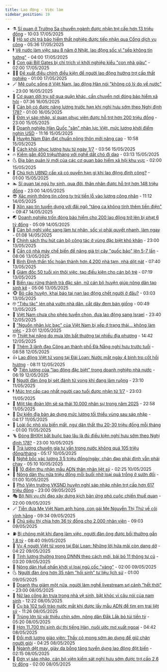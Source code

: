 ```yaml
---
title: Lao động - Việc làm
sidebar_position: 19
---
```


<!-- dantri-lao-dong-viec-lam:START -->
- ⚗️ [Sĩ quan ở Trường Sa chuyển ngành được nhận trợ cấp hơn 13 triệu đồng](https://dantri.com.vn/lao-dong-viec-lam/si-quan-o-truong-sa-chuyen-nganh-duoc-nhan-tro-cap-hon-13-trieu-dong-20250517151109326.htm) - 10:03 17/05/2025
- 🙉 [Hồ sơ chi trả bảo hiểm thất nghiệp được tiếp nhận qua Cổng dịch vụ công](https://dantri.com.vn/lao-dong-viec-lam/ho-so-chi-tra-bao-hiem-that-nghiep-duoc-tiep-nhan-qua-cong-dich-vu-cong-20250517094821950.htm) - 05:36 17/05/2025
- 🕴 [Về nước làm việc sau 8 năm ở Nhật, lao động sốc vì &quot;sếp không tin tưởng&quot;](https://dantri.com.vn/lao-dong-viec-lam/ve-nuoc-lam-viec-sau-8-nam-o-nhat-lao-dong-soc-vi-sep-khong-tin-tuong-20250517102623225.htm) - 04:00 17/05/2025
- 🧐 [Con gái Bill Gates bị chỉ trích vì khởi nghiệp kiểu &quot;con nhà giàu&quot;](https://dantri.com.vn/lao-dong-viec-lam/con-gai-bill-gates-bi-chi-trich-vi-khoi-nghiep-kieu-con-nha-giau-20250515090213755.htm) - 02:00 17/05/2025
- 🧑‍💻 [Đề xuất điều chỉnh điều kiện để người lao động hưởng trợ cấp thất nghiệp](https://dantri.com.vn/lao-dong-viec-lam/de-xuat-dieu-chinh-dieu-kien-de-nguoi-lao-dong-huong-tro-cap-that-nghiep-20250516151357177.htm) - 01:00 17/05/2025
- 🪄 [Mê cuộc sống ở Việt Nam, lao động Hàn nói &quot;không có lý do về nước&quot;](https://dantri.com.vn/lao-dong-viec-lam/me-cuoc-song-o-viet-nam-lao-dong-han-noi-khong-co-ly-do-ve-nuoc-20250516151941184.htm) - 23:00 16/05/2025
- 🦣 [Cơ quan dời trụ sở qua quận khác, cần chuyển nơi đóng bảo hiểm xã hội](https://dantri.com.vn/lao-dong-viec-lam/co-quan-doi-tru-so-qua-quan-khac-can-chuyen-noi-dong-bao-hiem-xa-hoi-20250516122041895.htm) - 07:36 16/05/2025
- 🎡 [Cán bộ có được nâng lương trước hạn khi nghỉ hưu sớm theo Nghị định 178?](https://dantri.com.vn/lao-dong-viec-lam/can-bo-co-duoc-nang-luong-truoc-han-khi-nghi-huu-som-theo-nghi-dinh-178-20250515105807455.htm) - 01:00 16/05/2025
- 🦍 [Đơn vị sáp nhập, sĩ quan phục viên được hỗ trợ hơn 200 triệu đồng](https://dantri.com.vn/lao-dong-viec-lam/don-vi-sap-nhap-si-quan-phuc-vien-duoc-ho-tro-hon-200-trieu-dong-20250515092717078.htm) - 23:00 15/05/2025
- 🫶 [Doanh nghiệp Hàn Quốc &quot;săn&quot; nhân lực Việt, mức lương khởi điểm nghìn USD](https://dantri.com.vn/lao-dong-viec-lam/doanh-nghiep-han-quoc-san-nhan-luc-viet-muc-luong-khoi-diem-nghin-usd-20250515175904726.htm) - 11:16 15/05/2025
- 🥸 [Huyện Nam Đàn đạt chuẩn nông thôn mới nâng cao](https://dantri.com.vn/lao-dong-viec-lam/huyen-nam-dan-dat-chuan-nong-thon-moi-nang-cao-20250515173836657.htm) - 10:58 15/05/2025
- 🎡 [Cách khôi phục lương hưu từ ngày 1/7](https://dantri.com.vn/lao-dong-viec-lam/cach-khoi-phuc-luong-huu-tu-ngay-17-20250513142110591.htm) - 03:56 15/05/2025
- 🔥 [Kiếm gần 400 triệu/tháng với nghề dắt chó đi dạo](https://dantri.com.vn/lao-dong-viec-lam/kiem-gan-400-trieuthang-voi-nghe-dat-cho-di-dao-20250515095055341.htm) - 03:13 15/05/2025
- 🌜 [Địa bàn quản lý mới của các cơ quan bảo hiểm xã hội khu vực](https://dantri.com.vn/lao-dong-viec-lam/dia-ban-quan-ly-moi-cua-cac-co-quan-bao-hiem-xa-hoi-khu-vuc-20250514164743003.htm) - 02:00 15/05/2025
- 🤭 [Chủ tịch UBND cấp xã có quyền hạn gì khi lao động đình công?](https://dantri.com.vn/lao-dong-viec-lam/chu-tich-ubnd-cap-xa-co-quyen-han-gi-khi-lao-dong-dinh-cong-20250514112051116.htm) - 01:00 15/05/2025
- 🏊 [Sĩ quan tại ngũ hy sinh, qua đời, thân nhân được hỗ trợ hơn 148 triệu đồng](https://dantri.com.vn/lao-dong-viec-lam/si-quan-tai-ngu-hy-sinh-qua-doi-than-nhan-duoc-ho-tro-hon-148-trieu-dong-20250514142820312.htm) - 23:00 14/05/2025
- 😎 [Xác minh thông tin công ty trừ tiền lỗ vào lương công nhân](https://dantri.com.vn/lao-dong-viec-lam/xac-minh-thong-tin-cong-ty-tru-tien-lo-vao-luong-cong-nhan-20250514172322075.htm) - 11:12 14/05/2025
- 🤖 [Xôn xao tin tuyển dụng với đãi ngộ &quot;tăng ca không tính thêm tiền điện&quot;](https://dantri.com.vn/lao-dong-viec-lam/xon-xao-tin-tuyen-dung-voi-dai-ngo-tang-ca-khong-tinh-them-tien-dien-20250514150558013.htm) - 09:47 14/05/2025
- 🌏 [Doanh nghiệp trốn đóng bảo hiểm cho 200 lao động trở lên bị phạt 6 tỷ đồng](https://dantri.com.vn/lao-dong-viec-lam/doanh-nghiep-tron-dong-bao-hiem-cho-200-lao-dong-tro-len-bi-phat-6-ty-dong-20250513113202406.htm) - 05:09 14/05/2025
- 🦏 [Cán bộ nghỉ việc sang làm tư nhân, sốc vì phải quyết nhanh, làm ngay](https://dantri.com.vn/lao-dong-viec-lam/can-bo-nghi-viec-sang-lam-tu-nhan-soc-vi-phai-quyet-nhanh-lam-ngay-20250513165353090.htm) - 01:08 14/05/2025
- 🤔 [Chính sách thu hút cán bộ công tác ở vùng đặc biệt khó khăn](https://dantri.com.vn/lao-dong-viec-lam/chinh-sach-thu-hut-can-bo-cong-tac-o-vung-dac-biet-kho-khan-20250512114843572.htm) - 23:00 13/05/2025
- 🌮 [Cần có nhà máy chế biến để nâng giá trị cây &quot;quốc bảo&quot; lên 5-7 lần](https://dantri.com.vn/lao-dong-viec-lam/can-co-nha-may-che-bien-de-nang-gia-tri-cay-quoc-bao-len-5-7-lan-20250513124455270.htm) - 08:06 13/05/2025
- 💪 [Bình Định thần tốc hoàn thành hơn 4.200 nhà tạm, nhà dột nát](https://dantri.com.vn/lao-dong-viec-lam/binh-dinh-than-toc-hoan-thanh-hon-4200-nha-tam-nha-dot-nat-20250513120629512.htm) - 07:40 13/05/2025
- 💪 [Giám đốc 50 tuổi xin thôi việc, tạo điều kiện cho cán bộ trẻ](https://dantri.com.vn/lao-dong-viec-lam/giam-doc-50-tuoi-xin-thoi-viec-tao-dieu-kien-cho-can-bo-tre-20250513124359124.htm) - 07:19 13/05/2025
- 🦒 [Biến rau rừng thành trà đặc sản, nữ cán bộ huyện giúp nông dân tạo sinh kế](https://dantri.com.vn/lao-dong-viec-lam/bien-rau-rung-thanh-tra-dac-san-nu-can-bo-huyen-giup-nong-dan-tao-sinh-ke-20250511164705004.htm) - 05:06 13/05/2025
- 🐵 [Bỏ cấp huyện, khai báo tai nạn lao động chết người ở đâu?](https://dantri.com.vn/lao-dong-viec-lam/bo-cap-huyen-khai-bao-tai-nan-lao-dong-chet-nguoi-o-dau-20250512181009565.htm) - 03:03 13/05/2025
- 🤓 [&quot;Tiêu tặc&quot; lén phá vườn nhà dân, cắt dây đem bán giống](https://dantri.com.vn/lao-dong-viec-lam/tieu-tac-len-pha-vuon-nha-dan-cat-day-dem-ban-giong-20250512193213089.htm) - 00:49 13/05/2025
- 🧐 [Việt Nam chưa cho phép tuyển chọn, đưa lao động sang Israel](https://dantri.com.vn/lao-dong-viec-lam/viet-nam-chua-cho-phep-tuyen-chon-dua-lao-dong-sang-israel-20250513063609910.htm) - 23:40 12/05/2025
- 💪 [&quot;Nguồn nhân lực bạc&quot; của Việt Nam bị xếp ở trạng thái... không làm việc](https://dantri.com.vn/lao-dong-viec-lam/nguon-nhan-luc-bac-cua-viet-nam-bi-xep-o-trang-thai-khong-lam-viec-20250510013612190.htm) - 23:01 12/05/2025
- 🤓 [Thiệt hại nặng do mưa lớn bất thường tại nhiều địa phương](https://dantri.com.vn/lao-dong-viec-lam/thiet-hai-nang-do-mua-lon-bat-thuong-tai-nhieu-dia-phuong-20250512163925553.htm) - 14:42 12/05/2025
- 💯 [Thêm 3 lãnh đạo Công an thành phố Đà Nẵng nghỉ hưu trước tuổi](https://dantri.com.vn/lao-dong-viec-lam/them-3-lanh-dao-cong-an-thanh-pho-da-nang-nghi-huu-truoc-tuoi-20250512154058617.htm) - 08:58 12/05/2025
- 👍 [Lao động Việt tử vong tại Đài Loan: Nước mắt ngày 4 bình tro cốt hồi hương](https://dantri.com.vn/lao-dong-viec-lam/lao-dong-viet-tu-vong-tai-dai-loan-nuoc-mat-ngay-4-binh-tro-cot-hoi-huong-20250512142903646.htm) - 08:11 12/05/2025
- 🐵 [Tiền lương của &quot;lao động đặc biệt&quot; trong doanh nghiệp nhà nước](https://dantri.com.vn/lao-dong-viec-lam/tien-luong-cua-lao-dong-dac-biet-trong-doanh-nghiep-nha-nuoc-20250511072509559.htm) - 06:19 12/05/2025
- 💂 [Người đàn ông bị sét đánh tử vong khi đang làm ruộng](https://dantri.com.vn/lao-dong-viec-lam/nguoi-dan-ong-bi-set-danh-tu-vong-khi-dang-lam-ruong-20250511220702689.htm) - 23:10 11/05/2025
- 🕴 [Mức trợ cấp cao nhất người cao tuổi được nhận từ 1/7](https://dantri.com.vn/lao-dong-viec-lam/muc-tro-cap-cao-nhat-nguoi-cao-tuoi-duoc-nhan-tu-17-20250508120428041.htm) - 23:03 11/05/2025
- 👀 [Một tập đoàn lớn sẽ sa thải 10.000 nhân sự trong năm 2025](https://dantri.com.vn/lao-dong-viec-lam/mot-tap-doan-lon-se-sa-thai-10000-nhan-su-trong-nam-2025-20250511225444404.htm) - 22:58 11/05/2025
- 🦄 [Dự kiến địa bàn áp dụng mức lương tối thiểu vùng sau sáp nhập](https://dantri.com.vn/lao-dong-viec-lam/du-kien-dia-ban-ap-dung-muc-luong-toi-thieu-vung-sau-sap-nhap-20250511104632571.htm) - 04:17 11/05/2025
- 🔭 [Loài ốc nhỏ xíu biến mất, ngư dân thất thu 20-30 triệu đồng mỗi tháng](https://dantri.com.vn/lao-dong-viec-lam/loai-oc-nho-xiu-bien-mat-ngu-dan-that-thu-20-30-trieu-dong-moi-thang-20250510151405401.htm) - 01:00 11/05/2025
- 🪜 [Đóng BHXH bắt buộc bao lâu là đủ điều kiện nghỉ hưu sớm theo Nghị định 178?](https://dantri.com.vn/lao-dong-viec-lam/dong-bhxh-bat-buoc-bao-lau-la-du-dieu-kien-nghi-huu-som-theo-nghi-dinh-178-20250506125542629.htm) - 23:00 10/05/2025
- 🌊 [Trả lương chuyên gia tư vấn trong nước không quá 105 triệu đồng/tháng](https://dantri.com.vn/lao-dong-viec-lam/tra-luong-chuyen-gia-tu-van-trong-nuoc-khong-qua-105-trieu-dongthang-20250510095808836.htm) - 05:17 10/05/2025
- 💯 [Nghề bốc vác lương 3,5 triệu đồng/ngày, chân đạp phải đinh vẫn phải chạy](https://dantri.com.vn/lao-dong-viec-lam/nghe-boc-vac-luong-35-trieu-dongngay-chan-dap-phai-dinh-van-phai-chay-20250509134701145.htm) - 05:10 10/05/2025
- 👨‍🏫 [10 điểm thu nhận mẫu ADN thân nhân liệt sỹ](https://dantri.com.vn/lao-dong-viec-lam/10-diem-thu-nhan-mau-adn-than-nhan-liet-sy-20250509222909340.htm) - 02:25 10/05/2025
- 🙉 [Nông dân thu nửa triệu đồng mỗi buổi nhờ loại quả trồng ở sườn đồi](https://dantri.com.vn/lao-dong-viec-lam/nong-dan-thu-nua-trieu-dong-moi-buoi-nho-loai-qua-trong-o-suon-doi-20250509165843057.htm) - 01:00 10/05/2025
- 🦄 [Phó Viện trưởng VKSND huyện nghỉ sáp nhập nhận trợ cấp hơn 617 triệu đồng](https://dantri.com.vn/lao-dong-viec-lam/pho-vien-truong-vksnd-huyen-nghi-sap-nhap-nhan-tro-cap-hon-617-trieu-dong-20250509103843256.htm) - 23:00 09/05/2025
- 🎭 [Bộ Nội vụ chỉ đạo xây dựng kịch bản ứng phó cuộc chiến thuế quan](https://dantri.com.vn/noi-vu/bo-noi-vu-chi-dao-xay-dung-kich-ban-ung-pho-cuoc-chien-thue-quan-20250509183808992.htm) - 22:00 09/05/2025
- 🪄 [Tiễn đưa Mẹ Việt Nam anh hùng, con gái Mẹ Nguyễn Thị Thứ về cõi vĩnh hằng](https://dantri.com.vn/lao-dong-viec-lam/tien-dua-me-viet-nam-anh-hung-con-gai-me-nguyen-thi-thu-ve-coi-vinh-hang-20250509155641705.htm) - 09:34 09/05/2025
- 🌁 [Chủ siêu thị chia hơn 36 tỷ đồng cho 2.000 nhân viên](https://dantri.com.vn/lao-dong-viec-lam/chu-sieu-thi-chia-hon-36-ty-dong-cho-2000-nhan-vien-20250509120114201.htm) - 09:03 09/05/2025
- ⛽️ [Bị chóng mặt khi đang làm việc, người đàn ông được bồi thường gần 1,8 tỷ](https://dantri.com.vn/lao-dong-viec-lam/bi-chong-mat-khi-dang-lam-viec-nguoi-dan-ong-duoc-boi-thuong-gan-18-ty-20250509145135003.htm) - 08:40 09/05/2025
- 🤩 [Vụ 4 người Việt tử vong tại Đài Loan: Những lời hứa mãi còn dang dở](https://dantri.com.vn/lao-dong-viec-lam/vu-4-nguoi-viet-tu-vong-tai-dai-loan-nhung-loi-hua-mai-con-dang-do-20250509102536402.htm) - 04:22 09/05/2025
- 🌝 [Tính lương thưởng trong DNNN theo cách mới, bãi bỏ 11 thông tư cũ](https://dantri.com.vn/lao-dong-viec-lam/tinh-luong-thuong-trong-dnnn-theo-cach-moi-bai-bo-11-thong-tu-cu-20250508142512064.htm) - 03:20 09/05/2025
- 🤗 [Nông dân Huế phấn khởi vì loại ngũ cốc &quot;vàng&quot;](https://dantri.com.vn/lao-dong-viec-lam/nong-dan-hue-phan-khoi-vi-loai-ngu-coc-vang-20250509071747814.htm) - 02:00 09/05/2025
- 🌜 [Người đàn ông hơn 35 năm &quot;hồi sinh&quot; tư liệu lịch sử](https://dantri.com.vn/lao-dong-viec-lam/nguoi-dan-ong-hon-35-nam-hoi-sinh-tu-lieu-lich-su-20250503160327319.htm) - 01:00 09/05/2025
- 👀 [Doanh thu giảm một nửa, người làm nghề livestream sợ cảnh &quot;hết thời&quot;](https://dantri.com.vn/lao-dong-viec-lam/doanh-thu-giam-mot-nua-nguoi-lam-nghe-livestream-so-canh-het-thoi-20250508111115124.htm) - 23:00 08/05/2025
- 🫣 [Nữ lao công ăn trưa trong nhà vệ sinh, bật khóc vì câu nói của nam sinh](https://dantri.com.vn/lao-dong-viec-lam/nu-lao-cong-an-trua-trong-nha-ve-sinh-bat-khoc-vi-cau-noi-cua-nam-sinh-20250508121018500.htm) - 12:22 08/05/2025
- 🧠 [Cụ bà 102 tuổi trào nước mắt khi được lấy mẫu ADN để tìm em trai liệt sỹ](https://dantri.com.vn/lao-dong-viec-lam/cu-ba-102-tuoi-trao-nuoc-mat-khi-duoc-lay-mau-adn-de-tim-em-trai-liet-sy-20250508154605663.htm) - 11:26 08/05/2025
- 🎊 [Trúng lớn từ vải thiều chín sớm, nông dân Đắk Lắk bỏ túi tiền tỷ](https://dantri.com.vn/lao-dong-viec-lam/trung-lon-tu-vai-thieu-chin-som-nong-dan-dak-lak-bo-tui-tien-ty-20250507150318412.htm) - 05:20 08/05/2025
- 🧰 [Hơn 11.700 thí sinh dự thi tiếng Hàn, nuôi ước mơ xuất ngoại](https://dantri.com.vn/lao-dong-viec-lam/hon-11700-thi-sinh-du-thi-tieng-han-nuoi-uoc-mo-xuat-ngoai-20250508113058588.htm) - 04:42 08/05/2025
- 🐘 [Đổi mới lương giáo viên: Thầy cô mong sớm áp dụng để giữ chân người giỏi](https://dantri.com.vn/giao-duc/doi-moi-luong-giao-vien-thay-co-mong-som-ap-dung-de-giu-chan-nguoi-gioi-20250508101453860.htm) - 04:25 08/05/2025
- 🥳 [Ngành dệt may, giày da bỗng tăng tuyển dụng lao động đột biến](https://dantri.com.vn/lao-dong-viec-lam/nganh-det-may-giay-da-bong-tang-tuyen-dung-lao-dong-dot-bien-20250507171727985.htm) - 02:15 08/05/2025
- 🐎 [Đơn vị sáp nhập, cán bộ viện kiểm sát nghỉ hưu sớm được trợ cấp 2,6 tỷ đồng](https://dantri.com.vn/lao-dong-viec-lam/don-vi-sap-nhap-can-bo-vien-kiem-sat-nghi-huu-som-duoc-tro-cap-26-ty-dong-20250507135745068.htm) - 02:00 08/05/2025<!-- dantri-lao-dong-viec-lam:END -->

